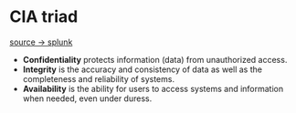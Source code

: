 # CIA triad

[source -> splunk](https://www.splunk.com/en_us/blog/learn/cia-triad-confidentiality-integrity-availability.html)

- **Confidentiality** protects information (data) from unauthorized access.
- **Integrity** is the accuracy and consistency of data as well as the completeness and reliability of systems.
- **Availability** is the ability for users to access systems and information when needed, even under duress.

### 